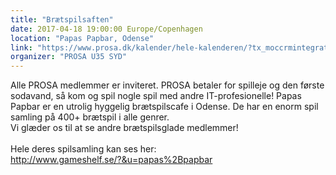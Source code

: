 ```yaml
---
title: "Brætspilsaften"
date: 2017-04-18 19:00:00 Europe/Copenhagen
location: "Papas Papbar, Odense"
link: "https://www.prosa.dk/kalender/hele-kalenderen/?tx_moccrmintegration_courses%5Bcourse%5D=1222&tx_moccrmintegration_courses%5Baction%5D=show&tx_moccrmintegration_courses%5Bcontroller%5D=Course&cHash=0ea7f5ef95e5ef9b1c0e83a61e3191dd"
organizer: "PROSA U35 SYD"
---
```

Alle PROSA medlemmer er inviteret. PROSA betaler for spilleje og den første sodavand, så kom og spil nogle spil med andre IT-profesionelle! Papas Papbar er en utrolig hyggelig brætspilscafe i Odense. De har en enorm spil samling på 400+ brætspil i alle genrer. <br> Vi glæder os til at se andre brætspilsglade medlemmer! <br><br> Hele deres spilsamling kan ses her: <br> http://www.gameshelf.se/?&u=papas%2Bpapbar
